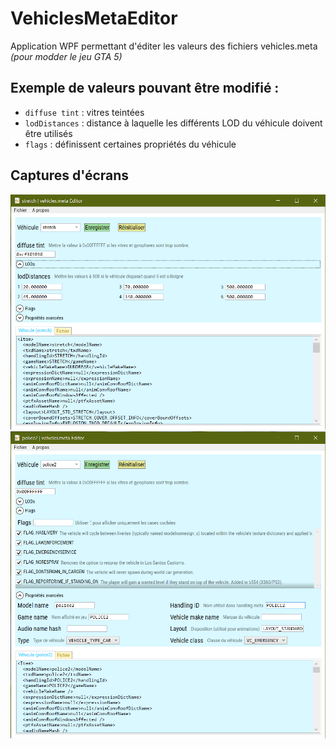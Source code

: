 # VehiclesMetaEditor
Application WPF permettant d'éditer les valeurs des fichiers vehicles.meta _(pour modder le jeu GTA 5)_

## Exemple de valeurs pouvant être modifié :
- `diffuse tint` : vitres teintées
- `lodDistances` : distance à laquelle les différents LOD du véhicule doivent être utilisés
- `flags` : définissent certaines propriétés du véhicule

## Captures d'écrans
![image](./Screenshots/screenshot1.png)
![image](./Screenshots/screenshot2.png)

